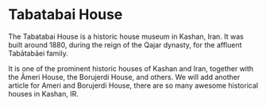 # Tabatabai House

The Tabatabai House is a historic house museum in Kashan, Iran. It was built around 1880, during the reign of the Qajar dynasty, for the affluent Tabātabāei family.

It is one of the prominent historic houses of Kashan and Iran, together with the Āmeri House, the Borujerdi House, and others.
We will add another article for Ameri and Borujerdi House, there are so many awesome historical houses in Kashan, IR.
